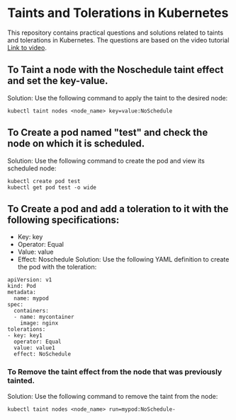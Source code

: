 # Taints and Tolerations in Kubernetes
This repository contains practical questions and solutions related to taints and tolerations in Kubernetes. The questions are based on the video tutorial [Link to video](https://youtu.be/y4UarwGKZQQ).

## To Taint a node with the Noschedule taint effect and set the key-value.
Solution: Use the following command to apply the taint to the desired node:
```
kubectl taint nodes <node_name> key=value:NoSchedule
```

## To Create a pod named "test" and check the node on which it is scheduled.
Solution: Use the following command to create the pod and view its scheduled node:
```
kubectl create pod test
kubectl get pod test -o wide
```

## To Create a pod and add a toleration to it with the following specifications:
- Key: key
- Operator: Equal
- Value: value
- Effect: Noschedule
Solution: Use the following YAML definition to create the pod with the toleration:
```
apiVersion: v1
kind: Pod
metadata:
  name: mypod
spec:
  containers:
  - name: mycontainer
    image: nginx
tolerations:
- key: key1
  operator: Equal
  value: value1
  effect: NoSchedule
```

### To Remove the taint effect from the node that was previously tainted.
Solution: Use the following command to remove the taint from the node:
```
kubectl taint nodes <node_name> run=mypod:NoSchedule-
```
